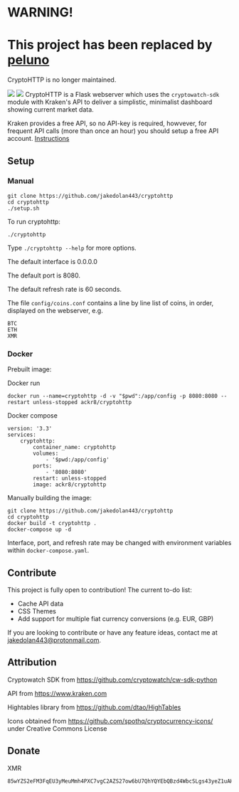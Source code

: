 # WARNING!
# This project has been replaced by [peluno](https://github.com/jakedolan443/peluno)


CryptoHTTP is no longer maintained.

![](https://raw.githubusercontent.com/jakedolan443/cryptohttp/main/screenshots/screen.png)
![](https://raw.githubusercontent.com/jakedolan443/cryptohttp/main/screenshots/screen2.png)
CryptoHTTP is a Flask webserver which uses the `cryptowatch-sdk` module with Kraken's API to deliver a simplistic, minimalist dashboard showing current market data.

Kraken provides a free API, so no API-key is required, howvever, for frequent API calls (more than once an hour) you should setup a free API account. [Instructions](https://github.com/cryptowatch/cw-sdk-python#setup-your-credential-file)

## Setup

### Manual

```
git clone https://github.com/jakedolan443/cryptohttp
cd cryptohttp
./setup.sh
```
To run cryptohttp:
```
./cryptohttp
```
Type `./cryptohttp --help` for more options.

The default interface is 0.0.0.0

The default port is 8080.

The default refresh rate is 60 seconds.

The file `config/coins.conf` contains a line by line list of coins, in order, displayed on the webserver, e.g.
```
BTC
ETH
XMR
```

### Docker

Prebuilt image:

Docker run
```
docker run --name=cryptohttp -d -v "$pwd":/app/config -p 8080:8080 --restart unless-stopped ackr8/cryptohttp
```
Docker compose
```
version: '3.3'
services:
    cryptohttp:
        container_name: cryptohttp
        volumes:
            - '$pwd:/app/config'
        ports:
            - '8080:8080'
        restart: unless-stopped
        image: ackr8/cryptohttp
```

Manually building the image:

```
git clone https://github.com/jakedolan443/cryptohttp
cd cryptohttp
docker build -t cryptohttp .
docker-compose up -d
```

Interface, port, and refresh rate may be changed with environment variables within `docker-compose.yaml`.

## Contribute
This project is fully open to contribution! The current to-do list:

- Cache API data 
- CSS Themes
- Add support for multiple fiat currency conversions (e.g. EUR, GBP)

If you are looking to contribute or have any feature ideas, contact me at jakedolan443@protonmail.com.

## Attribution

Cryptowatch SDK from https://github.com/cryptowatch/cw-sdk-python

API from https://www.kraken.com

Hightables library from https://github.com/dtao/HighTables

Icons obtained from https://github.com/spothq/cryptocurrency-icons/ under Creative Commons License 

## Donate

XMR
```
85wYZS2eFM3FqEU3yMeuMmh4PXC7vgC2AZS27ow6bU7QhYQYEbQBzd4WbcSLgs43yeZ1uAHRkGcn1Q6jRyNHcL881JoAyVG
